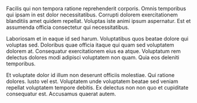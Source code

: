 Facilis qui non tempora ratione reprehenderit corporis. Omnis temporibus qui ipsam in est dolor necessitatibus. Corrupti dolorem exercitationem blanditiis amet quidem repellat. Voluptas iste animi ipsum aspernatur. Est et assumenda officia consectetur qui necessitatibus.
 Laboriosam et in eaque id sed harum. Voluptatibus quos beatae dolore qui voluptas sed. Doloribus quae officia itaque qui quam sed voluptatem dolorem at. Consequatur exercitationem eius ea atque. Voluptatum rem delectus dolores modi adipisci voluptatem non quam. Quia eos deleniti temporibus.
 Et voluptate dolor id illum non deserunt officiis molestiae. Qui ratione dolores. Iusto vel est. Voluptatem unde voluptatem beatae sed veniam repellat voluptatem tempore debitis. Ex delectus non non quo et cupiditate consequatur est. Accusamus quaerat autem.